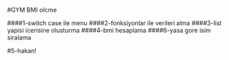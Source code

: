 #GYM BMI olcme

####1-switch case ile menu
####2-fonksiyonlar ile verileri alma
####3-list yapisi icerisine olusturma
####4-bmi hesaplama
####6-yasa gore isim siralama

#5-hakan!
